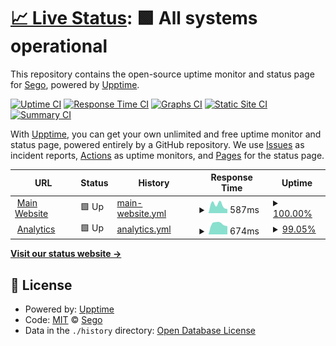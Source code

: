 # [📈 Live Status](https://status.sego.app): <!--live status--> **🟩 All systems operational**

This repository contains the open-source uptime monitor and status page for [Sego](https://status.sego.app), powered by [Upptime](https://github.com/upptime/upptime).

[![Uptime CI](https://github.com/SegoGithub/status.sego.app/workflows/Uptime%20CI/badge.svg)](https://github.com/upptime/upptime/actions?query=workflow%3A%22Uptime+CI%22)
[![Response Time CI](https://github.com/SegoGithub/status.sego.app/workflows/Response%20Time%20CI/badge.svg)](https://github.com/upptime/upptime/actions?query=workflow%3A%22Response+Time+CI%22)
[![Graphs CI](https://github.com/SegoGithub/status.sego.app/workflows/Graphs%20CI/badge.svg)](https://github.com/upptime/upptime/actions?query=workflow%3A%22Graphs+CI%22)
[![Static Site CI](https://github.com/SegoGithub/status.sego.app/workflows/Static%20Site%20CI/badge.svg)](https://github.com/upptime/upptime/actions?query=workflow%3A%22Static+Site+CI%22)
[![Summary CI](https://github.com/SegoGithub/status.sego.app/workflows/Summary%20CI/badge.svg)](https://github.com/upptime/upptime/actions?query=workflow%3A%22Summary+CI%22)

With [Upptime](https://upptime.js.org), you can get your own unlimited and free uptime monitor and status page, powered entirely by a GitHub repository. We use [Issues](https://github.com/SegoGithub/status.sego.app/issues) as incident reports, [Actions](https://github.com/SegoGithub/status.sego.app/actions) as uptime monitors, and [Pages](https://status.sego.app) for the status page.

<!--start: status pages-->
<!-- This summary is generated by Upptime (https://github.com/upptime/upptime) -->
<!-- Do not edit this manually, your changes will be overwritten -->
<!-- prettier-ignore -->
| URL | Status | History | Response Time | Uptime |
| --- | ------ | ------- | ------------- | ------ |
| <img alt="" src="https://favicons.githubusercontent.com/sego.app" height="13"> [Main Website](https://sego.app) | 🟩 Up | [main-website.yml](https://github.com/SegoGithub/status.sego.app/commits/HEAD/history/main-website.yml) | <details><summary><img alt="Response time graph" src="./graphs/main-website/response-time-week.png" height="20"> 587ms</summary><br><a href="https://status.sego.app/history/main-website"><img alt="Response time 587" src="https://img.shields.io/endpoint?url=https%3A%2F%2Fraw.githubusercontent.com%2FSegoGithub%2Fstatus.sego.app%2FHEAD%2Fapi%2Fmain-website%2Fresponse-time.json"></a><br><a href="https://status.sego.app/history/main-website"><img alt="24-hour response time 355" src="https://img.shields.io/endpoint?url=https%3A%2F%2Fraw.githubusercontent.com%2FSegoGithub%2Fstatus.sego.app%2FHEAD%2Fapi%2Fmain-website%2Fresponse-time-day.json"></a><br><a href="https://status.sego.app/history/main-website"><img alt="7-day response time 587" src="https://img.shields.io/endpoint?url=https%3A%2F%2Fraw.githubusercontent.com%2FSegoGithub%2Fstatus.sego.app%2FHEAD%2Fapi%2Fmain-website%2Fresponse-time-week.json"></a><br><a href="https://status.sego.app/history/main-website"><img alt="30-day response time 587" src="https://img.shields.io/endpoint?url=https%3A%2F%2Fraw.githubusercontent.com%2FSegoGithub%2Fstatus.sego.app%2FHEAD%2Fapi%2Fmain-website%2Fresponse-time-month.json"></a><br><a href="https://status.sego.app/history/main-website"><img alt="1-year response time 587" src="https://img.shields.io/endpoint?url=https%3A%2F%2Fraw.githubusercontent.com%2FSegoGithub%2Fstatus.sego.app%2FHEAD%2Fapi%2Fmain-website%2Fresponse-time-year.json"></a></details> | <details><summary><a href="https://status.sego.app/history/main-website">100.00%</a></summary><a href="https://status.sego.app/history/main-website"><img alt="All-time uptime 100.00%" src="https://img.shields.io/endpoint?url=https%3A%2F%2Fraw.githubusercontent.com%2FSegoGithub%2Fstatus.sego.app%2FHEAD%2Fapi%2Fmain-website%2Fuptime.json"></a><br><a href="https://status.sego.app/history/main-website"><img alt="24-hour uptime 100.00%" src="https://img.shields.io/endpoint?url=https%3A%2F%2Fraw.githubusercontent.com%2FSegoGithub%2Fstatus.sego.app%2FHEAD%2Fapi%2Fmain-website%2Fuptime-day.json"></a><br><a href="https://status.sego.app/history/main-website"><img alt="7-day uptime 100.00%" src="https://img.shields.io/endpoint?url=https%3A%2F%2Fraw.githubusercontent.com%2FSegoGithub%2Fstatus.sego.app%2FHEAD%2Fapi%2Fmain-website%2Fuptime-week.json"></a><br><a href="https://status.sego.app/history/main-website"><img alt="30-day uptime 100.00%" src="https://img.shields.io/endpoint?url=https%3A%2F%2Fraw.githubusercontent.com%2FSegoGithub%2Fstatus.sego.app%2FHEAD%2Fapi%2Fmain-website%2Fuptime-month.json"></a><br><a href="https://status.sego.app/history/main-website"><img alt="1-year uptime 100.00%" src="https://img.shields.io/endpoint?url=https%3A%2F%2Fraw.githubusercontent.com%2FSegoGithub%2Fstatus.sego.app%2FHEAD%2Fapi%2Fmain-website%2Fuptime-year.json"></a></details>
| <img alt="" src="https://favicons.githubusercontent.com/analytics.sego.app" height="13"> [Analytics](https://analytics.sego.app) | 🟩 Up | [analytics.yml](https://github.com/SegoGithub/status.sego.app/commits/HEAD/history/analytics.yml) | <details><summary><img alt="Response time graph" src="./graphs/analytics/response-time-week.png" height="20"> 674ms</summary><br><a href="https://status.sego.app/history/analytics"><img alt="Response time 674" src="https://img.shields.io/endpoint?url=https%3A%2F%2Fraw.githubusercontent.com%2FSegoGithub%2Fstatus.sego.app%2FHEAD%2Fapi%2Fanalytics%2Fresponse-time.json"></a><br><a href="https://status.sego.app/history/analytics"><img alt="24-hour response time 280" src="https://img.shields.io/endpoint?url=https%3A%2F%2Fraw.githubusercontent.com%2FSegoGithub%2Fstatus.sego.app%2FHEAD%2Fapi%2Fanalytics%2Fresponse-time-day.json"></a><br><a href="https://status.sego.app/history/analytics"><img alt="7-day response time 674" src="https://img.shields.io/endpoint?url=https%3A%2F%2Fraw.githubusercontent.com%2FSegoGithub%2Fstatus.sego.app%2FHEAD%2Fapi%2Fanalytics%2Fresponse-time-week.json"></a><br><a href="https://status.sego.app/history/analytics"><img alt="30-day response time 674" src="https://img.shields.io/endpoint?url=https%3A%2F%2Fraw.githubusercontent.com%2FSegoGithub%2Fstatus.sego.app%2FHEAD%2Fapi%2Fanalytics%2Fresponse-time-month.json"></a><br><a href="https://status.sego.app/history/analytics"><img alt="1-year response time 674" src="https://img.shields.io/endpoint?url=https%3A%2F%2Fraw.githubusercontent.com%2FSegoGithub%2Fstatus.sego.app%2FHEAD%2Fapi%2Fanalytics%2Fresponse-time-year.json"></a></details> | <details><summary><a href="https://status.sego.app/history/analytics">99.05%</a></summary><a href="https://status.sego.app/history/analytics"><img alt="All-time uptime 99.05%" src="https://img.shields.io/endpoint?url=https%3A%2F%2Fraw.githubusercontent.com%2FSegoGithub%2Fstatus.sego.app%2FHEAD%2Fapi%2Fanalytics%2Fuptime.json"></a><br><a href="https://status.sego.app/history/analytics"><img alt="24-hour uptime 100.00%" src="https://img.shields.io/endpoint?url=https%3A%2F%2Fraw.githubusercontent.com%2FSegoGithub%2Fstatus.sego.app%2FHEAD%2Fapi%2Fanalytics%2Fuptime-day.json"></a><br><a href="https://status.sego.app/history/analytics"><img alt="7-day uptime 99.05%" src="https://img.shields.io/endpoint?url=https%3A%2F%2Fraw.githubusercontent.com%2FSegoGithub%2Fstatus.sego.app%2FHEAD%2Fapi%2Fanalytics%2Fuptime-week.json"></a><br><a href="https://status.sego.app/history/analytics"><img alt="30-day uptime 99.05%" src="https://img.shields.io/endpoint?url=https%3A%2F%2Fraw.githubusercontent.com%2FSegoGithub%2Fstatus.sego.app%2FHEAD%2Fapi%2Fanalytics%2Fuptime-month.json"></a><br><a href="https://status.sego.app/history/analytics"><img alt="1-year uptime 99.05%" src="https://img.shields.io/endpoint?url=https%3A%2F%2Fraw.githubusercontent.com%2FSegoGithub%2Fstatus.sego.app%2FHEAD%2Fapi%2Fanalytics%2Fuptime-year.json"></a></details>

<!--end: status pages-->

[**Visit our status website →**](https://status.sego.app)

## 📄 License

- Powered by: [Upptime](https://github.com/upptime/upptime)
- Code: [MIT](./LICENSE) © [Sego](https://status.sego.app)
- Data in the `./history` directory: [Open Database License](https://opendatacommons.org/licenses/odbl/1-0/)
